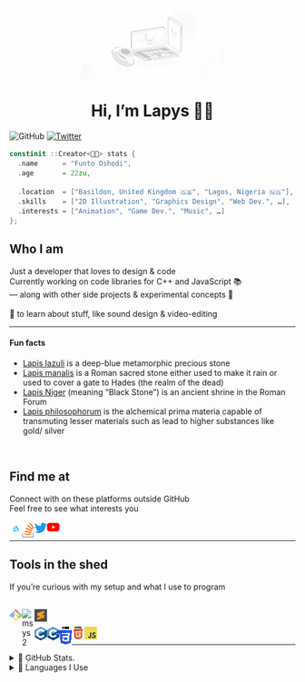 <img align="center" alt="LapysDev" src="banner/Lapys OS.jpg" style="image-rendering: optimizeQuality; image-rendering: smooth; image-rendering: high-quality; margin-left: 25%; margin-right: 25%; width: 50%"/>

<center> <h1 align="center" center style="
  align-content  : center !important;
  align-items    : center !important;
  display        : block  !important;
  justify-content: center !important;
  left           : auto   !important;
  margin-left    : auto   !important;
  margin-right   : auto   !important;
  right          : auto   !important;
  text-align     : center !important;
  vertical-align : middle !important;
  width          : 100%   !important
"> Hi, I’m Lapys 👋🏾 </h1> </center>

![GitHub](https://img.shields.io/github/followers/LapysDev?color=999999&label=GitHub&logo=github&style=for-the-badge)
[![Twitter](https://img.shields.io/badge/follow-@Lapys_Arts-00AAFF?logo=twitter&style=for-the-badge)](https://twitter.com/intent/follow?original_referer=https%3A%2F%2Fgithub.com%2FLapysDev&screen_name=Lapys_Arts)

```cpp
constinit ::Creator<🤵🏾> stats {
  .name      = "Funto Oshodi",
  .age       = 22zu,

  .location  = ["Basildon, United Kingdom 🇬🇧", "Lagos, Nigeria 🇳🇬"],
  .skills    = ["2D Illustration", "Graphics Design", "Web Dev.", …],
  .interests = ["Animation", "Game Dev.", "Music", …]
};
```
<h2> Who I am </h2>
Just a developer that loves to design & code
<br/>
Currently working on code libraries for C++ and JavaScript 📚 <br/>
— along with other side projects & experimental concepts 🧪 <br/>
<br/>
💙 to learn about stuff, like sound design & video-editing <br/>
<hr/>

<h4> Fun facts </h4>
<ul>  
  <li> <a href="https://en.wikipedia.org/wiki/Lapis_lazuli"        target="_blank" rel="noopener noreferrer">Lapis lazuli</a> is a deep-blue metamorphic precious stone </li>
  <li> <a href="https://en.wikipedia.org/wiki/Lapis_manalis"       target="_blank" rel="noopener noreferrer">Lapis manalis</a> is a Roman sacred stone either used to make it rain or used to cover a gate to Hades (the realm of the dead) </li>
  <li> <a href="https://en.wikipedia.org/wiki/Lapis_Niger"         target="_blank" rel="noopener noreferrer">Lapis Niger</a> (meaning “Black Stone”) is an ancient shrine in the Roman Forum </li>
  <li> <a href="https://en.wikipedia.org/wiki/Philosopher's_stone" target="_blank" rel="noopener noreferrer">Lapis philosophorum</a> is the alchemical prima materia capable of transmuting lesser materials such as lead to higher substances like gold/ silver </li>
</ul>
<br/>

<h2> Find me at </h2>
Connect with on these platforms outside GitHub <br/>
Feel free to see what interests you <br/>

<br/>
<a href="https://www.artstation.com/lapys"                         title="ArtStation">    <img align="left" alt="ArtStation"    src="contacts/artstation.svg"    style="image-rendering: -webkit-crisp-edges; image-rendering: -moz-crisp-edges; image-rendering: crisp-edges; image-rendering: pixelated" width="22px"/> </a>
<a href="https://www.stackoverflow.com/users/7364573/lapys"        title="StackOverflow"> <img align="left" alt="StackOverflow" src="contacts/stackoverflow.svg" style="image-rendering: -webkit-crisp-edges; image-rendering: -moz-crisp-edges; image-rendering: crisp-edges; image-rendering: pixelated" width="22px"/> </a>
<a href="https://www.twitter.com/Lapys_Arts"                       title="Twitter">       <img align="left" alt="Twitter"       src="contacts/twitter.svg"       style="image-rendering: -webkit-crisp-edges; image-rendering: -moz-crisp-edges; image-rendering: crisp-edges; image-rendering: pixelated" width="22px"/> </a>
<a href="https://www.youtube.com/channel/UCaDSL0cTCxuA3EBd94IBHVw" title="YouTube">       <img align="left" alt="YouTube"       src="contacts/youtube.svg"       style="image-rendering: -webkit-crisp-edges; image-rendering: -moz-crisp-edges; image-rendering: crisp-edges; image-rendering: pixelated" width="22px"/> </a>
<br/>

<hr/>

<h2> Tools in the shed </h2>
If you’re curious with my setup and what I use to program <br/>

<br/>

<a href="https://www.git-scm.com"     title="Git">          <img align="left" alt="Git"          src="tools/git.svg"          style="image-rendering: -webkit-crisp-edges; image-rendering: -moz-crisp-edges; image-rendering: crisp-edges; image-rendering: pixelated" width="22px"/> </a>
<a href="https://www.msys2.org"       title="msys2">        <img align="left" alt="msys2"        src="tools/msys2.ico"        style="image-rendering: -webkit-crisp-edges; image-rendering: -moz-crisp-edges; image-rendering: crisp-edges; image-rendering: pixelated" width="22px"/> </a>
<a href="https://www.sublimetext.com" title="Sublime Text"> <img align="left" alt="Sublime Text" src="tools/sublime-text.svg" style="image-rendering: -webkit-crisp-edges; image-rendering: -moz-crisp-edges; image-rendering: crisp-edges; image-rendering: pixelated" width="22px"/> </a>
<br/>

<a href="https://en.wikipedia.org/wiki/C_(programming_language)" title="C">          <img align="left" alt="C"    src="languages/c.svg"          style="image-rendering: -webkit-crisp-edges; image-rendering: -moz-crisp-edges; image-rendering: crisp-edges; image-rendering: pixelated" width="22px"/> </a>
<a href="https://en.wikipedia.org/wiki/C++"                      title="C++">        <img align="left" alt="C++"  src="languages/c++.svg"        style="image-rendering: -webkit-crisp-edges; image-rendering: -moz-crisp-edges; image-rendering: crisp-edges; image-rendering: pixelated" width="22px"/> </a>
<a href="https://en.wikipedia.org/wiki/CSS"                      title="CSS">        <img align="left" alt="CSS"  src="languages/css.svg"        style="image-rendering: -webkit-crisp-edges; image-rendering: -moz-crisp-edges; image-rendering: crisp-edges; image-rendering: pixelated" width="22px"/> </a>
<a href="https://en.wikipedia.org/wiki/HTML"                     title="HTML">       <img align="left" alt="HTML" src="languages/html.svg"       style="image-rendering: -webkit-crisp-edges; image-rendering: -moz-crisp-edges; image-rendering: crisp-edges; image-rendering: pixelated" width="22px"/> </a>
<a href="https://en.wikipedia.org/wiki/JavaScript"               title="JavaScript"> <img align="left" alt="JS"   src="languages/javascript.svg" style="image-rendering: -webkit-crisp-edges; image-rendering: -moz-crisp-edges; image-rendering: crisp-edges; image-rendering: pixelated" width="22px"/> </a>
<br/>

<hr/>

<details>
  <summary> 🌙 GitHub Stats. </summary>

  <br/>
  <img align="left" alt="Lapys' GitHub ranking/ statistics" src="https://github-readme-stats.vercel.app/api?count_private=true&hide=contribs,issues,prs&include_all_commits&custom_title=Statistics&locale=en&show_icons=true&theme=dark&username=LapysDev"/>
  <br clear="all"/>
</details>

<details>
  <summary> 🌙 Languages I Use </summary>

  <br/>
  <img align="left" alt="Lapys' programming languages used on GitHub" src="https://github-readme-stats.vercel.app/api/top-langs/?layout=compact&theme=dark&username=LapysDev"/>
  <br clear="all"/>
</details>
